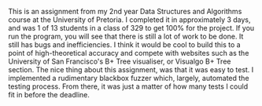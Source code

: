 This is an assignment from my 2nd year Data Structures and Algorithms course at the University of Pretoria.
I completed it in approximately 3 days, and was 1 of 13 students in a class of 329 to get 100% for the project.
If you run the program, you will see that there is still a lot of work to be done. It still has bugs and inefficiencies.
I think it would be cool to build this to a point of high-theoretical accuracy and compete with websites such
as the University of San Francisco's B+ Tree visualiser, or Visualgo B+ Tree section. The nice thing about this
assignment, was that it was easy to test. I implemented a rudimentary blackbox fuzzer which, largely, automated
the testing process. From there, it was just a matter of how many tests I could fit in before the deadline.

